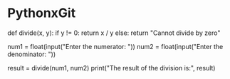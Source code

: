 # PythonxGit
def divide(x, y):
    if y != 0:
        return x / y
    else:
        return "Cannot divide by zero"

num1 = float(input("Enter the numerator: "))
num2 = float(input("Enter the denominator: "))

result = divide(num1, num2)
print("The result of the division is:", result)

